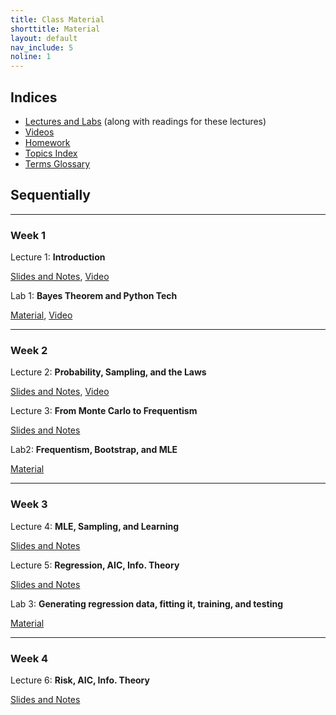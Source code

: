 ```yaml
---
title: Class Material
shorttitle: Material
layout: default
nav_include: 5
noline: 1
---
```


## Indices

- [Lectures and Labs](lectures/) (along with readings for these lectures)
- [Videos](https://matterhorn.dce.harvard.edu/engage/ui/index.html#/2019/01/15810)
- [Homework](homeworks/index.html)
- [Topics Index](topics.html)
- [Terms Glossary](terms.html)


## Sequentially

---

### Week 1

Lecture 1: **Introduction**

[Slides and Notes](lectures/lecture1.html), [Video](https://matterhorn.dce.harvard.edu/engage/player/watch.html?id=a4a460d2-b470-4f5e-99d3-ea0f28856b5f)

Lab 1: **Bayes Theorem and Python Tech**

[Material](lectures/lab1.html), [Video](https://matterhorn.dce.harvard.edu/engage/player/watch.html?id=dffad081-ad52-4715-998d-f2fe35655167)

---

### Week 2

Lecture 2: **Probability, Sampling, and the Laws**

[Slides and Notes](lectures/lecture2.html), [Video](https://matterhorn.dce.harvard.edu/engage/player/watch.html?id=5092fc6b-1ed7-45b1-a47f-1d51fed99ce6)

Lecture 3: **From Monte Carlo to Frequentism**

[Slides and Notes](lectures/lecture3.html)

Lab2: **Frequentism, Bootstrap, and MLE**

[Material](lectures/lab2.html)

---

### Week 3

Lecture 4: **MLE, Sampling, and Learning**

[Slides and Notes](lectures/lecture4.html)

Lecture 5: **Regression, AIC, Info. Theory**

[Slides and Notes](lectures/lecture5.html)

Lab 3: **Generating regression data, fitting it, training, and testing**

[Material](lectures/lab3.html)

---

### Week 4

Lecture 6: **Risk, AIC, Info. Theory**

[Slides and Notes](lectures/lecture6.html)
